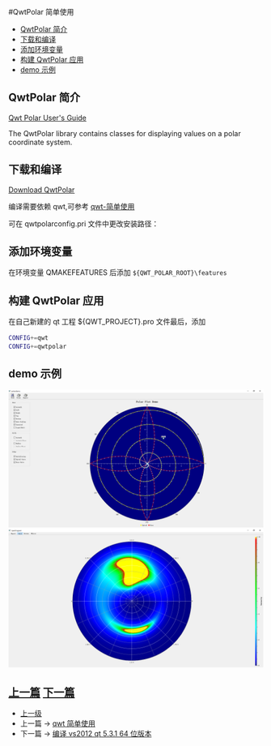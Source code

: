 #QwtPolar 简单使用


<!-- @import "[TOC]" {cmd="toc" depthFrom=1 depthTo=6 orderedList=false} -->

<!-- code_chunk_output -->

- [QwtPolar 简介](#qwtpolar-简介)
- [下载和编译](#下载和编译)
- [添加环境变量](#添加环境变量)
- [构建 QwtPolar 应用](#构建-qwtpolar-应用)
- [demo 示例](#demo-示例)

<!-- /code_chunk_output -->

## QwtPolar 简介

[Qwt Polar User's Guide](https://qwtpolar.sourceforge.io/)

The QwtPolar library contains classes for displaying values on a polar coordinate system.

## 下载和编译
[Download QwtPolar](https://sourceforge.net/projects/qwtpolar/)

编译需要依赖 qwt,可参考 [qwt-简单使用](./qwt.md)

可在 qwtpolarconfig.pri 文件中更改安装路径：
## 添加环境变量
在环境变量 QMAKEFEATURES 后添加 `${QWT_POLAR_ROOT}\features`

## 构建 QwtPolar 应用
在自己新建的 qt 工程 ${QWT_PROJECT}.pro 文件最后，添加 

```sh
CONFIG+=qwt
CONFIG+=qwtpolar
```

## demo 示例
![](../images/qwtPolar_202010201509_1.png)
![](../images/qwtPolar_202010201509_2.png)



[上一篇](qwt.md)
[下一篇](useMFCMigrationFramework.md)
---
- [上一级](README.md)
- 上一篇 -> [qwt 简单使用](qwt.md)
- 下一篇 -> [编译 vs2012 qt 5.3.1 64 位版本](useCompiledQt.md)
